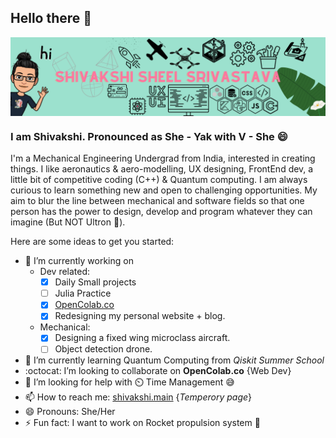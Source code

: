 ## Hello there 👋
<img src="Shivakshi Header.png" title="Me" align="center">

### I am Shivakshi. Pronounced as She - Yak with V - She 😄
I'm a Mechanical Engineering Undergrad from India, interested in creating things. I like aeronautics & aero-modelling, UX designing, FrontEnd dev, a little bit of competitive coding (C++) & Quantum computing. I am always curious to learn something new and open to challenging opportunities. My aim to blur the line between mechanical and software fields so that one person has the power to design, develop and program whatever they can imagine (But NOT Ultron 🤖).

Here are some ideas to get you started:

* 🔭 I’m currently working on 
    * Dev related:   
        - [x] Daily Small projects
        - [ ] Julia Practice
        - [x] [OpenColab.co](http://opencolab.co/)
        - [x] Redesigning my personal website + blog.
    * Mechanical:
        - [x] Designing a fixed wing microclass aircraft.
        - [ ] Object detection drone. 
* 🌱 I’m currently learning Quantum Computing from _Qiskit Summer School_
* :octocat: I’m looking to collaborate on __OpenColab.co__ {Web Dev}
* 🤔 I’m looking for help with ⏲️ Time Management 😅 
* 📫 How to reach me: [shivakshi.main](https://mmm.page/shivakshi.main) {_Temperory page_}
* 😄 Pronouns: She/Her
* ⚡ Fun fact: I want to work on Rocket propulsion system 🚀

